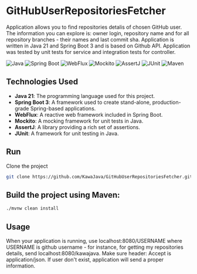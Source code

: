 # GitHubUserRepositoriesFetcher
Application allows you to find repositories detalis of chosen  GitHub user.
The information you can explore is: owner login, repository name and for all repository branches - their names and last commit sha.
Application is written in Java 21 and Spring Boot 3 and is based on Github API. Application was tested by unit tests for service and integration tests for controller.

![Java](https://img.shields.io/badge/21-Java-orange?style=for-the-badge)
![Spring Boot](https://img.shields.io/badge/3-Spring%20Boot-brightgreen?style=for-the-badge)
![WebFlux](https://img.shields.io/badge/WebFlux-red?style=for-the-badge)
![Mockito](https://img.shields.io/badge/Mockito-yellow?style=for-the-badge)
![AssertJ](https://img.shields.io/badge/AssertJ-blue?style=for-the-badge)
![JUnit](https://img.shields.io/badge/JUnit-purple?style=for-the-badge)
![Maven](https://img.shields.io/badge/Maven-gray?style=for-the-badge)

## Technologies Used

- **Java 21**: The programming language used for this project.
- **Spring Boot 3**: A framework used to create stand-alone, production-grade Spring-based applications.
- **WebFlux**: A reactive web framework included in Spring Boot.
- **Mockito**: A mocking framework for unit tests in Java.
- **AssertJ**: A library providing a rich set of assertions.
- **JUnit**: A framework for unit testing in Java.

## Run

Clone the project

```bash
git clone https://github.com/KawaJava/GitHubUserRepositoriesFetcher.git
```
## Build the project using Maven:
```bash
./mvnw clean install
```

## Usage

When your application is running, use localhost:8080/USERNAME where USERNAME is github username - for instance, for getting my repositories details, send localhost:8080/kawajava. Make sure header: Accept 
is application/json. If user don't exist, application will send a proper information.
